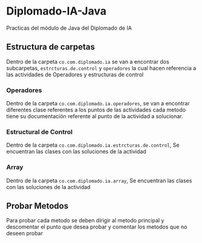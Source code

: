 # Diplomado-IA-Java
Practicas del módulo de Java del Diplomado de IA

## Estructura de carpetas
Dentro de la carpeta `co.com.diplomado.ia` se van a encontrar 
dos subcarpetas, `estrcturas.de.control` y `operadores`
la cual hacen referencia a las actividades de Operadores 
y estructuras de control

### Operadores
Dentro de la carpeta `co.com.diplomado.ia.operadores`, 
se van a encontrar diferentes clase referentes a los puntos
de las actividades cada metodo tiene su documentación
referente al punto de la actividad a solucionar.

### Estructural de Control
Dentro de la carpeta `co.com.diplomado.ia.estrcturas.de.control`,
Se encuentran las clases con las soluciones de la actividad

### Array
Dentro de la carpeta `co.com.diplomado.ia.array`,
Se encuentran las clases con las soluciones de la actividad


## Probar Metodos 
Para probar cada metodo se deben dirigir al metodo principal
y descomentar el punto que desea probar y 
comentar los metodos que no deseen probar